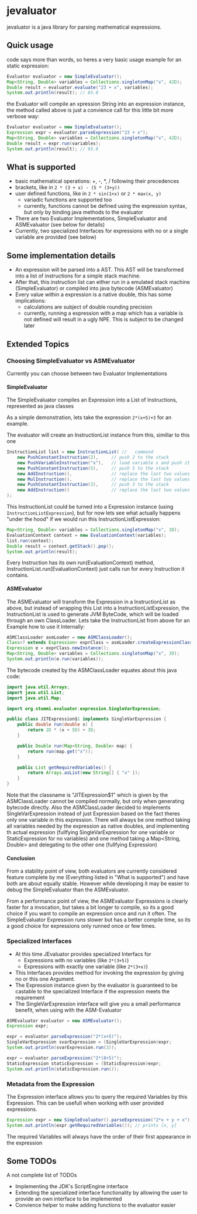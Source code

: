 # jevaluator

jevaluator is a java library for parsing mathematical expressions.

## Quick usage

code says more than words, so heres a very basic usage example for an static expression:

```java
Evaluator evaluator = new SimpleEvaluator();
Map<String, Double> variables = Collections.singletonMap("x", 42D);
Double result = evaluator.evaluate("23 + x", variables);
System.out.println(result); // 65.0
```

the Evaluator will compile an xpression String into an expression instance, the method called above is just a
convience call for this little bit more verbose way:

```java
Evaluator evaluator = new SimpleEvaluator();
Expression expr = evaluator.parseExpression("23 + x");
Map<String, Double> variables = Collections.singletonMap("x", 42D);
Double result = expr.run(variables);
System.out.println(result); // 65.0
```

## What is supported

* basic mathematical operations: +, -, \*, / following their precedences
* brackets, like in ```2 * (3 + x) - (5 * (3+y))```
* user defined functions, like in ```2 * sin(1+x)``` or ```2 * max(x, y)```
  * variadic functions are supported too
  * currently, functions cannot be defined using the expression syntax, but only by binding java methods to the evaluator
* There are two Evaluator Implementations, SimpleEvaluator and ASMEvaluator (see below for details)
* Currently, two specialized Interfaces for expressions with no or a single variable are provided (see below)

## Some implementation details

* An expression will be parsed into a AST. This AST will be transformed into a list of instructions for a simple stack machine.
* After that, this instruction list can either run in a emulated stack machine (SimpleEvaluator) or compiled into java bytecode (ASMEvaluator)
* Every value within a expression is a native double, this has some implications:
  * calculations are subject of double rounding precision
  * currently, running a expression with a map which has a variable is not defined will result in a ugly NPE. This is subject to be changed later

## Extended Topics

### Choosing SimpleEvaluator vs ASMEvaluator

Currently you can choose between two Evaluator Implementations

#### SimpleEvaluator

The SimpleEvaluator compiles an Expression into a List of Instructions, represented as java classes

As a simple demonstration, lets take the expression ```2*(x+5)+3``` for an example.

The evaluator will create an InstructionList instance from this, simillar to this one

```java
InstructionList list = new InstructionList( //   command
    new PushConstantInstruction(2),     // push 2 to the stack
    new PushVariableInstruction("x"),   // load variable x and push it to the stack
    new PushConstantInstruction(5),     // push 5 to the stack
    new AddInstruction(),               // replace the last two values on the stack with their sum
    new MulInstruction(),               // replace the last two values on the stack with their product
    new PushConstantInstruction(3),     // push 3 to the stack
    new AddInstruction()                // replace the last two values on the stack with their sum
);
```

This InstructionList could be turned into a Expression instance (using ```InstructionListExpression```), but for now lets see what actually happens "under the hood" if we would run this InstructionListExpression:

```java
Map<String, Double> variables = Collections.singletonMap("x", 3D);
EvaluationContext context = new EvaluationContext(variables);
list.run(context);
Double result = context.getStack().pop();
System.out.println(result);
```

Every Instruction has its own run(EvaluationContext) method, InstructionList.run(EvaluationContext) just calls run for every Instruction it contains.

#### ASMEvaluator

The ASMEvaluator will transform the Expression in a InstructionList as above, but instead of wrapping this List into a InstructionListExpression, the InstructionList is used to generate JVM ByteCode, which will be loaded through an own ClassLoader. Lets take the InstructionList from above for an Example how to use it Internally:

```java
ASMClassLoader asmLoader = new ASMClassLoader();
Class<? extends Expression> exprClass = asmLoader.createExpressionClass(list);
Expression e = exprClass.newInstance();
Map<String, Double> variables = Collections.singletonMap("x", 3D);
System.out.println(e.run(variables));
```

The bytecode created by the ASMClassLoader equates about this java code:

```java
import java.util.Arrays;
import java.util.List;
import java.util.Map;

import org.stummi.evaluator.expression.SingleVarExpression;

public class JITExpression$1 implements SingleVarExpression {
    public double run(double x) {
        return 2D * (x + 5D) + 3D;
    }

    public Double run(Map<String, Double> map) {
        return run(map.get("x"));
    }

    public List getRequiredVariables() {
        return Arrays.asList(new String[] { "x" });
    }
}

```

Note that the classname is "JITExpression$1" which is given by the ASMClassLoader cannot be compiled normally, but only when generating bytecode directly. Also the ASMClassLoader decided to implements SingleVarExpression instead of just Expression based on the fact theres only one variable in this expression. There will always be one method taking all variables needed by the expression as native doubles, and implementing th actual expression (fullfying SingleVarExpression for one variable or StaticExpression for no variables) and one method taking a Map<String, Double> and delegating to the other one (fullfying Expression)

#### Conclusion

From a stability point of view, both evaluators are currently considered feature complete by me (Everything listed in "What is supported") and have both are about equally stable. However while developing it may be easier to debug the SimpleEvaluator than the ASMEvaluator.

From a performance point of view, the ASMEvaluator Expressions is clearly faster for a invocation, but takes a bit longer to compile, so its a good choice if you want to compile an expression once and run it often. The SimpleEvaluator Expression runs slower but has a better compile time, so its a good choice for expressions only runned once or few times.

### Specialized Interfaces

* At this time JEvaluator provides specialized Interfacs for
  * Expressions with no variables (like ```2*(3+5)```)
  * Expressions with exactly one variable (like ```2*(3+x)```)
* This Interfaces provides method for invoking the expression by giving no or this one Argument.
* The Expression instance given by the evaluator is guaranteed to be castable to the specialized Interface if the expression meets the requirement
* The SingleVarExpression interface will give you a small performance benefit, when using with the ASM-Evaluator

```java
ASMEvaluator evaluator = new ASMEvaluator();
Expression expr;

expr = evaluator.parseExpression("2*(x+5)");
SingleVarExpression svarExpression = (SingleVarExpression)expr;
System.out.println(svarExpression.run(3));

expr = evaluator.parseExpression("2*(8+5)");
StaticExpression staticExpression = (StaticExpression)expr;
System.out.println(staticExpression.run());
```

### Metadata from the Expression

The Expression interface allows you to query the required Variables by this Expression. This can be usefull when working with user provided expressions.

```java
Expression expr = new SimpleEvaluator().parseExpression("2*x + y + x");
System.out.println(expr.getRequiredVariables()); // prints [x, y]
```

The required Variables will always have the order of their first appearance in the expression

## Some TODOs

A not complete list of TODOs
 * Implementing the JDK's ScriptEngine interface
 * Extending the specialized interface functionality by allowing the user to provide an own interface to be implemented
 * Convience helper to make adding functions to the evaluator easier

